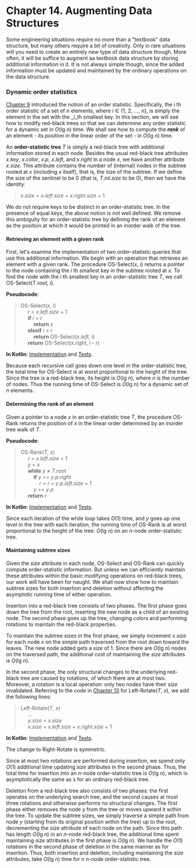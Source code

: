 Chapter 14. Augmenting Data Structures
======================================

Some engineering situations require no more than a "textbook" data structure, but many others require a bit of creativity.
Only in rare situations will you need to create an entirely new type of data structure though.
More often, it will be suffice to augment aa textbook data structure by storing additional information in it.
It is not always simple though, since the added information must be updated and maintained by the ordinary operations on the data structure.

### Dynamic order statistics
[Chapter 9][chapter9] introduced the notion of an order statistic.
Specifically, the _i_ th order statistic of a set of _n_ elements, where _i_ ∈ {1, 2, ..., _n_}, is simply the element in the set with the _i_th smallest key.
In this section, we will see how to modify red-black trees so that we can determine any order statistic for a dynamic set in _O_(lg _n_) time.
We shall see how to compute the **_rank_** of an element - its position in the linear order of the set - in _O_(lg _n_) time.

An **order-statistic tree** _T_ is simply a red-black tree with additional information stored in each node. 
Besides the usual red-black tree attributes _x_._key_, _x_._color_, _x_._p_, _x_._left_, and _x_._right_ in a node _x_, we have another attribute _x_._size_.
This attribute contains the number of (internal) nodes in the subtree rooted at _x_ (including _x_ itself), that is, the size of the subtree.
If we define the size of the sentinel to be 0 (that is, _T_._nil_._size_ to be 0), then we have the identity:

>_x_._size_ = _x_._left_._size_ + _x_._right_._size_ + 1

We do not require keys to be distinct in an order-statistic tree.
In the presence of equal keys, the above notion is not well defined.
We remove this ambiguity for an order-statistic tree by defining the rank of an element as the position at which it would be printed in an inorder walk of the tree.

#### Retrieving an element with a given rank

First, let's examine the implementation of two order-statistic queries that use this additional information.
We begin with an operation that retrieves an element with a given rank.
The procedure OS-Select(_x_, _i_) returns a pointer to the node containing the _i_ th smallest key in the subtree rooted at _x_.
To find the node with the _i_ th smallest key in an order-statistic tree _T_, we call OS-Select(_T_._root_, _i_).

**Pseudocode**:
>OS-Select(_x_, _i_)  
&nbsp;&nbsp;&nbsp;&nbsp;    _r_ = _x_._left_._size_ + 1  
&nbsp;&nbsp;&nbsp;&nbsp;    **if** _i_ = _r_  
&nbsp;&nbsp;&nbsp;&nbsp;&nbsp;&nbsp;&nbsp;&nbsp;        **return** _x_  
&nbsp;&nbsp;&nbsp;&nbsp;    **elseif** _i_ < _r_  
&nbsp;&nbsp;&nbsp;&nbsp;&nbsp;&nbsp;&nbsp;&nbsp;        **return** OS-Select(_x_._left_, _i_)  
&nbsp;&nbsp;&nbsp;&nbsp;    **return** OS-Select(_x_._right_, _i_ - _r_)  

**In Kotlin**: [Implementation](../src/main/kotlin/chapter14/OrderStatisticTree.kt) and [Tests](../src/test/kotlin/chapter14/OrderStatisticTreeTest.kt).

Because each recursive call goes down one level in the order-statistic tree, the total time for OS-Select is at worst proportional to the height of the tree.
Since the tree is a red-black tree, its height is _O_(lg _n_), where _n_ is the number of nodes.
Thus the running time of OS-Select is _O_(lg _n_) for a dynamic set of _n_ elements.

#### Determining the rank of an element

Given a pointer to a node _x_ in an order-statistic tree _T_, the procedure OS-Rank returns the position of _x_ in the linear order determined by an inorder tree walk of _T_.

**Pseudocode**:
>OS-Rank(_T_, _x_)  
&nbsp;&nbsp;&nbsp;&nbsp;    _r_ = _x_._left_._size_ + 1  
&nbsp;&nbsp;&nbsp;&nbsp;    _y_ = _x_  
&nbsp;&nbsp;&nbsp;&nbsp;    **while** _y_ ≠ _T_._root_  
&nbsp;&nbsp;&nbsp;&nbsp;&nbsp;&nbsp;&nbsp;&nbsp;        **if** _y_ == _y_._p_._right_  
&nbsp;&nbsp;&nbsp;&nbsp;&nbsp;&nbsp;&nbsp;&nbsp;&nbsp;&nbsp;&nbsp;&nbsp;            _r_ = _r_ + _y_._p_._left_._size_ + 1  
&nbsp;&nbsp;&nbsp;&nbsp;&nbsp;&nbsp;&nbsp;&nbsp;        _y_ == _y_._p_  
&nbsp;&nbsp;&nbsp;&nbsp;    **return** _r_  

**In Kotlin**: [Implementation](../src/main/kotlin/chapter14/OrderStatisticTree.kt) and [Tests](../src/test/kotlin/chapter14/OrderStatisticTreeTest.kt).

Since each iteration of the while loop takes _O_(1) time, and _y_ goes up one level in the tree with each iteration, the running time of OS-Rank is at worst proportional to the height of the tree: _O_(lg _n_) on an _n_-node order-statistic tree.

#### Maintaining subtree sizes

Given the _size_ attribute in each node, OS-Select and OS-Rank can quickly compute order-statistic information.
But unless we can efficiently maintain these attributes within the basic modifying operations on red-black trees, our work will have been for naught.
We shall now show how to maintain subtree sizes for both insertion and deletion without affecting the asymptotic running time of either operation.

Insertion into a red-black tree consists of two phases.
The first phase goes down the tree from the root, inserting the new node as a child of an existing node.
The second phase goes up the tree, changing colors and performing rotations to maintain the red-black properties.

To maintain the subtree sizes in the first phase, we simply increment _x_._size_ for each node _x_ on the simple path traversed from the root down toward the leaves.
The new node added gets a _size_ of 1.
Since there are _O_(lg _n_) nodes on the traversed path, the additional cost of maintaining the _size_ attributes is _O_(lg _n_).

In the second phase, the only structural changes to the underlying red-black tree are caused by rotations, of which there are at most two.
Moreover, a rotation is a local operation: only two nodes have their _size_ invalidated.
Referring to the code in [Chapter 13][chapter13] for Left-Rotate(_T_, _x_), we add the following lines:

>Left-Rotate(_T_, _x_)  
&nbsp;&nbsp;&nbsp;&nbsp;    ...  
&nbsp;&nbsp;&nbsp;&nbsp;    _y_._size_ = _x_._size_  
&nbsp;&nbsp;&nbsp;&nbsp;    _x_._size_ = _x_._left_._size_ + _x_._right_._size_ + 1  

**In Kotlin**: [Implementation](../src/main/kotlin/chapter14/OrderStatisticTree.kt) and [Tests](../src/test/kotlin/chapter14/OrderStatisticTreeTest.kt).

The change to Right-Rotate is symmetric.

Since at most two rotations are performed during insertion, we spend only _O_(1) additional time updating _size_ attributes in the second phase.
Thus, the total time for insertion into an _n_-node order-statistic tree is _O_(lg _n_), which is asymptotically the same as s for an ordinary red-black tree.

Deletion from a red-black tree also consists of two phases: the first operates on the underlying search tree, and the second causes at most three rotations and otherwise performs no structural changes.
The first phase either removes the node _y_ from the tree or moves upward it within the tree.
To update the subtree sizes, we simply traverse a simple path from node _y_ (starting from its original position within the tree) up to the root, decrementing the _size_ attribute of each node on the path.
Since this path has length _O_(lg _n_) in an _n_-node red-black tree, the additional time spent maintaining _size_ attributes in the first phase is _O_(lg _n_).
We handle the _O_(1) rotations in the second phase of deletion in the same manner as for insertion.
Thus, both insertion and deletion, including maintaining the _size_ attributes, take _O_(lg _n_) time for n _n_-node order-statistic tree.

[chapter9]: ./2.09.md
[chapter13]: ./3.13.md
